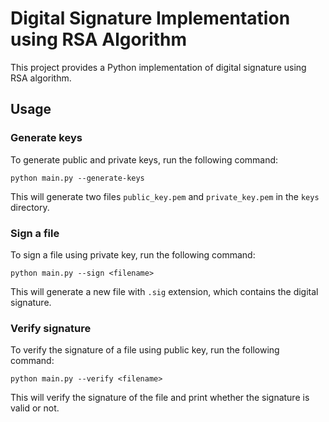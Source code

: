 # Digital Signature Implementation using RSA Algorithm

This project provides a Python implementation of digital signature using RSA algorithm.

## Usage

### Generate keys

To generate public and private keys, run the following command:

`python main.py --generate-keys`


This will generate two files `public_key.pem` and `private_key.pem` in the `keys` directory.

### Sign a file

To sign a file using private key, run the following command:

`python main.py --sign <filename>`


This will generate a new file with `.sig` extension, which contains the digital signature.

### Verify signature

To verify the signature of a file using public key, run the following command:

`python main.py --verify <filename>`

This will verify the signature of the file and print whether the signature is valid or not.
